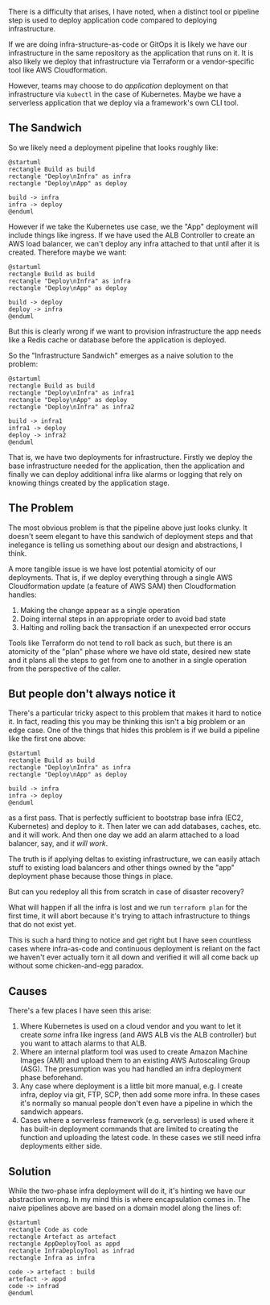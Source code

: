 There is a difficulty that arises, I have noted, when a distinct tool or pipeline step is used to deploy application code compared to deploying infrastructure.

If we are doing infra-structure-as-code or GitOps it is likely we have our infrastructure in the same repository as the application that runs on it. It is also likely we deploy that infrastructure via Terraform or a vendor-specific tool like AWS Cloudformation.

However, teams may choose to do _application_ deployment on that infrastructure via `kubectl` in the case of Kubernetes. Maybe we have a serverless application that we deploy via a framework's own CLI tool.

## The Sandwich

So we likely need a deployment pipeline that looks roughly like:

```plantuml
@startuml
rectangle Build as build
rectangle "Deploy\nInfra" as infra
rectangle "Deploy\nApp" as deploy

build -> infra
infra -> deploy
@enduml
```

However if we take the Kubernetes use case, we the "App" deployment will include things like ingress. If we have used the ALB Controller to create an AWS load balancer, we can't deploy any infra attached to that until after it is created. Therefore maybe we want:

```plantuml
@startuml
rectangle Build as build
rectangle "Deploy\nInfra" as infra
rectangle "Deploy\nApp" as deploy

build -> deploy
deploy -> infra
@enduml
```

But this is clearly wrong if we want to provision infrastructure the app needs like a Redis cache or database before the application is deployed.

So the "Infrastructure Sandwich" emerges as a naive solution to the problem:

```plantuml
@startuml
rectangle Build as build
rectangle "Deploy\nInfra" as infra1
rectangle "Deploy\nApp" as deploy
rectangle "Deploy\nInfra" as infra2

build -> infra1
infra1 -> deploy
deploy -> infra2
@enduml
```

That is, we have two deployments for infrastructure. Firstly we deploy the base infrastructure needed for the application, then the application and finally we can deploy additional infra like alarms or logging that rely on knowing things created by the application stage.

## The Problem

The most obvious problem is that the pipeline above just looks clunky. It doesn't seem elegant to have this sandwich of deployment steps and that inelegance is telling us something about our design and abstractions, I think.

A more tangible issue is we have lost potential atomicity of our deployments. That is, if we deploy everything through a single AWS Cloudformation update (a feature of AWS SAM) then Cloudformation handles:

1. Making the change appear as a single operation
2. Doing internal steps in an appropriate order to avoid bad state
3. Halting and rolling back the transaction if an unexpected error occurs

Tools like Terraform do not tend to roll back as such, but there is an atomicity of the "plan" phase where we have old state, desired new state and it plans all the steps to get from one to another in a single operation from the perspective of the caller.

## But people don't always notice it

There's a particular tricky aspect to this problem that makes it hard to notice it. In fact, reading this you may be thinking this isn't a big problem or an edge case. One of the things that hides this problem is if we build a pipeline like the first one above:

```plantuml
@startuml
rectangle Build as build
rectangle "Deploy\nInfra" as infra
rectangle "Deploy\nApp" as deploy

build -> infra
infra -> deploy
@enduml
```

as a first pass. That is perfectly sufficient to bootstrap base infra (EC2, Kubernetes) and deploy to it. Then later we can add databases, caches, etc. and it will work. And then one day we add an alarm attached to a load balancer, say, and _it will work_.

The truth is if applying deltas to existing infrastructure, we can easily attach stuff to existing load balancers and other things owned by the "app" deployment phase because those things in place.

But can you redeploy all this from scratch in case of disaster recovery?

What will happen if all the infra is lost and we run `terraform plan` for the first time, it will abort because it's trying to attach infrastructure to things that do not exist yet.

This is such a hard thing to notice and get right but I have seen countless cases where infra-as-code and continuous deployment is reliant on the fact we haven't ever actually torn it all down and verified it will all come back up without some chicken-and-egg paradox.

## Causes

There's a few places I have seen this arise:

1. Where Kubernetes is used on a cloud vendor and you want to let it create _some_ infra like ingress (and AWS ALB vis the ALB controller) but you want to attach alarms to that ALB.
2. Where an internal platform tool was used to create Amazon Machine Images (AMI) and upload them to an existing AWS Autoscaling Group (ASG). The presumption was you had handled an infra deployment phase beforehand.
3. Any case where deployment is a little bit more manual, e.g. I create infra, deploy via git, FTP, SCP, then add some more infra. In these cases it's normally so manual people don't even have a pipeline in which the sandwich appears.
4. Cases where a serverless framework (e.g. serverless) is used where it has built-in deployment commands that are limited to creating the function and uploading the latest code. In these cases we still need infra deployments either side.

## Solution

While the two-phase infra deployment will do it, it's hinting we have our abstraction wrong. In my mind this is where encapsulation comes in. The naive pipelines above are based on a domain model along the lines of:

```plantuml
@startuml
rectangle Code as code
rectangle Artefact as artefact
rectangle AppDeployTool as appd
rectangle InfraDeployTool as infrad
rectangle Infra as infra

code -> artefact : build
artefact -> appd
code -> infrad
@enduml
```
